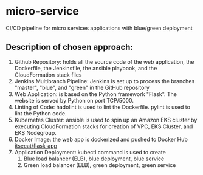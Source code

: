 # micro-service
CI/CD pipeline for micro services applications with blue/green deployment

## Description of chosen approach:
1. Github Repository: holds all the source code of the web application, the Dockerfile, the Jenkinsfile, the ansible playbook, and the CloudFormation stack files
1. Jenkins Multibranch Pipeline: Jenkins is set up to process the branches "master", "blue", and "green" in the GitHub repository
1. Web Application: is based on the Python framework "Flask". The website is served by Python on port TCP/5000.
1. Linting of Code: hadolint is used to lint the Dockerfile. pylint is used to lint the Python code.
1. Kubernetes Cluster: ansible is used to spin up an Amazon EKS cluster by executing CloudFormation stacks for creation of VPC, EKS Cluster, and EKS Nodegroup.
1. Docker Image: the web app is dockerized and pushed to Docker Hub [itsecat/flask-app](https://hub.docker.com/repository/docker/itsecat/flask-app)
1. Application Deployment: kubectl command is used to create
   1. Blue load balancer (ELB), blue deployment, blue service
   1. Green load balancer (ELB), green deployment, green service
